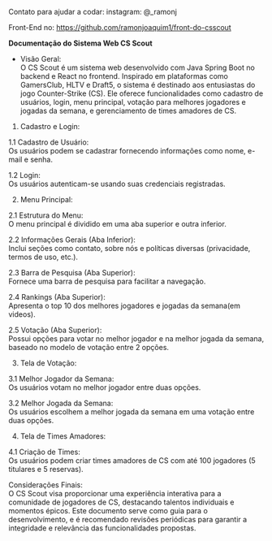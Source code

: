 Contato para ajudar a codar: instagram: @_ramonj

Front-End no: https://github.com/ramonjoaquim1/front-do-csscout

**Documentação do Sistema Web CS Scout**  
  
- Visão Geral:  
O CS Scout é um sistema web desenvolvido com Java Spring Boot no backend e React no frontend. Inspirado em plataformas como GamersClub, HLTV e Draft5, o sistema é destinado aos entusiastas do jogo Counter-Strike (CS). Ele oferece funcionalidades como cadastro de usuários, login, menu principal, votação para melhores jogadores e jogadas da semana, e gerenciamento de times amadores de CS.  
  
1. Cadastro e Login:  
  
1.1 Cadastro de Usuário:  
Os usuários podem se cadastrar fornecendo informações como nome, e-mail e senha.  

1.2 Login:  
Os usuários autenticam-se usando suas credenciais registradas.  

2. Menu Principal:  
  
2.1 Estrutura do Menu:  
O menu principal é dividido em uma aba superior e outra inferior.  

2.2 Informações Gerais (Aba Inferior):  
Inclui seções como contato, sobre nós e políticas diversas (privacidade, termos de uso, etc.).  

2.3 Barra de Pesquisa (Aba Superior):  
Fornece uma barra de pesquisa para facilitar a navegação.  

2.4 Rankings (Aba Superior):  
Apresenta o top 10 dos melhores jogadores e jogadas da semana(em videos).  

2.5 Votação (Aba Superior):  
Possui opções para votar no melhor jogador e na melhor jogada da semana, baseado no modelo de votação entre 2 opções.  

3. Tela de Votação:  
  
3.1 Melhor Jogador da Semana:  
Os usuários votam no melhor jogador entre duas opções.  

3.2 Melhor Jogada da Semana:  
Os usuários escolhem a melhor jogada da semana em uma votação entre duas opções.  

4. Tela de Times Amadores:  
  
4.1 Criação de Times:  
Os usuários podem criar times amadores de CS com até 100 jogadores (5 titulares e 5 reservas).  

Considerações Finais:  
O CS Scout visa proporcionar uma experiência interativa para a comunidade de jogadores de CS, destacando talentos individuais e momentos épicos. Este documento serve como guia para o desenvolvimento, e é recomendado revisões periódicas para garantir a integridade e relevância das funcionalidades propostas.
